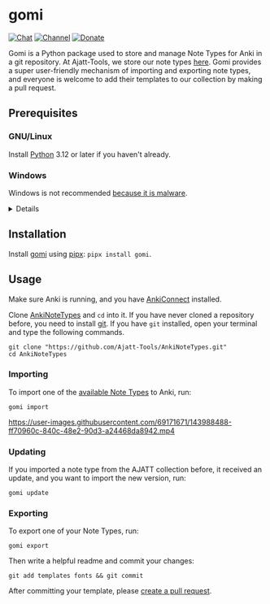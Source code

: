 # gomi

[![Chat](https://img.shields.io/badge/chat-join-green.svg)](https://tatsumoto-ren.github.io/blog/join-our-community.html)
[![Channel](https://shields.io/badge/channel-subscribe-blue?logo=telegram&color=3faee8)](https://t.me/ajatt_tools)
[![Donate](https://img.shields.io/badge/patreon-support-orange)](https://tatsumoto.neocities.org/blog/donating-to-tatsumoto)

Gomi is a Python package used to store and manage Note Types for Anki in a git repository. 
At Ajatt-Tools, we store our note types [here](https://github.com/Ajatt-Tools/AnkiNoteTypes).
Gomi provides a super user-friendly mechanism of importing and exporting note types,
and everyone is welcome to add their templates to our collection by making a pull request.

## Prerequisites

### GNU/Linux

Install [Python](https://wiki.archlinux.org/title/Python) 3.12 or later if you haven't already.

### Windows

Windows is not recommended [because it is malware](https://www.gnu.org/proprietary/malware-microsoft.html).

<details>

Install Python from the Microsoft Store or check if you already have the good version putting on your file explorer search bar
````
%LOCALAPPDATA%\Microsoft\WindowsApps\python3
````
If you have the correct version, you can just close the python's window that just popped up.

Make sure to add python3 to the `PATH`.
The path you need to add should look like `C:\Users\[YourUsername]\AppData\Local\Microsoft\WindowsApps\python3`.

If you don't have the python installed,
when you'll put this command into the search bar,
it will open a microsoft store window directly on the correct python version,
and you just need to click Download.

After doing this step, you can make sure that everything is good
by opening the command prompt with `Windows+R`, `cmd` and put the command:

```
python3 -m
```

If everything's good, you should get a response like : `Argument expected for the -m option`

</details>

## Installation

Install [gomi](https://pypi.org/project/gomi/) using [pipx](https://pipx.pypa.io/): `pipx install gomi`.

## Usage

Make sure Anki is running, and you have
[AnkiConnect](https://ankiweb.net/shared/info/2055492159)
installed.

Clone [AnkiNoteTypes](https://github.com/Ajatt-Tools/AnkiNoteTypes) and `cd` into it.
If you have never cloned a repository before,
you need to install [git](https://git-scm.com/).
If you have `git` installed,
open your terminal and type the following commands.

```
git clone "https://github.com/Ajatt-Tools/AnkiNoteTypes.git"
cd AnkiNoteTypes
```

### Importing

To import one of the
[available Note Types](https://github.com/Ajatt-Tools/AnkiNoteTypes/tree/main/templates)
to Anki, run:

```
gomi import
```

https://user-images.githubusercontent.com/69171671/143988488-ff70960c-840c-48e2-90d3-a24468da8942.mp4

### Updating

If you imported a note type from the AJATT collection before,
it received an update,
and you want to import the new version, run:

```
gomi update
```

### Exporting

To export one of your Note Types, run:

```
gomi export
```

Then write a helpful readme and commit your changes:

```
git add templates fonts && git commit
```

After committing your template, please [create a pull request](https://github.com/Ajatt-Tools/AnkiNoteTypes/pulls).
